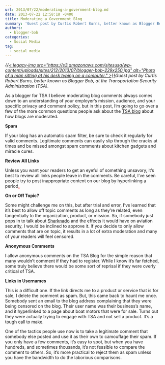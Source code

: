 ```yaml
---
url: 2013/07/22/moderating-a-government-blog.md
date: 2013-07-22 12:58:18 -0400
title: Moderating a Government Blog
summary: 'Guest post by Curtis Robert Burns, better known as Blogger Bob, at the Transportation Security Administration (TSA).  As a blogger for TSA I believe moderating blog comments always comes down to an understanding of your employer&rsquo;s mission, audience, and your'
authors:
  - blogger-bob
categories:
  - Social Media
tag:
  - social media
---
```


<p dir="ltr">
  <em><a href="https://s3.amazonaws.com/sitesusa/wp-content/uploads/sites/212/2013/07/blogger-bob.jpg">{{< legacy-img src="https://s3.amazonaws.com/sitesusa/wp-content/uploads/sites/212/2013/07/blogger-bob-229x250.jpg" alt="Photo of a man sitting at his desk typing on a computer." >}}</a>Guest post by Curtis Robert Burns, better known as Blogger Bob, at the Transportation Security Administration (TSA). </em>
</p>

<p dir="ltr">
  As a blogger for TSA I believe moderating blog comments always comes down to an understanding of your employer’s mission, audience, and your specific privacy and comment policy, but in this post, I’m going to go over a few of the more common questions people ask about the <a href="http://blog.tsa.gov/">TSA blog</a> about how blogs are moderated.
</p>

<p dir="ltr">
  <strong>Spam</strong>
</p>

<p dir="ltr">
  If your blog has an automatic spam filter, be sure to check it regularly for valid comments. Legitimate comments can easily slip through the cracks at times and be missed amongst spam comments about kitchen gadgets and miracle cures.
</p>

<p dir="ltr">
  <strong>Review All Links</strong>
</p>

<p dir="ltr">
  Unless you want your readers to get an eyeful of something unsavory, it’s best to review all links people leave in the comments. Be careful, I’ve seen people try to post inappropriate content on our blog by hyperlinking a period<span style="text-decoration: underline;"><span style="color: #ff0000; text-decoration: underline;"><strong><a href="http://www.youtube.com/watch?v=1ytCEuuW2_A"><span style="color: #ff0000; text-decoration: underline;">.</span></a></strong></span></span>
</p>

<p dir="ltr">
  <strong>On or Off Topic?</strong>
</p>

<p dir="ltr">
  Some might challenge me on this, but after trial and error, I’ve learned that it’s best to allow off topic comments as long as they’re related, even tangentially to the organization, product, or mission. So, if somebody just pops in to talk about <a href="http://en.wikipedia.org/wiki/Sharknado">Sharknado</a> and the effects it would have on aviation security, I would be inclined to approve it. If you decide to only allow comments that are on topic, it results in a lot of extra moderation and many of your readers will feel censored.
</p>

<p dir="ltr">
  <strong>Anonymous Comments</strong>
</p>

<p dir="ltr">
  I allow anonymous comments on the TSA Blog for the simple reason that many wouldn&#8217;t comment if they had to register. While I know it’s far fetched, some truly believe there would be some sort of reprisal if they were overly critical of TSA.
</p>

<p dir="ltr">
  <strong>Links in Usernames</strong>
</p>

<p dir="ltr">
  This is a difficult one. If the link directs me to a product or service that is for sale, I delete the comment as spam. But, this came back to haunt me once. Somebody sent an email to the blog address complaining that they were being censored on the blog. Their user name was their business’s name, and it hyperlinked to a page about boat motors that were for sale. Turns out they were actually trying to engage with TSA and not sell a product. It’s a tough call to make.
</p>

<p dir="ltr">
  One of the tactics people use now is to take a legitimate comment that somebody else posted and use it as their own to camouflage their spam. If you only have a few comments, it’s easy to spot, but when you have hundreds, and sometimes thousands, it’s not feasible to compare the comment to others.  So, it’s more practical to reject them as spam unless you have the bandwidth to do the laborious comparisons.
</p>

<p dir="ltr">
